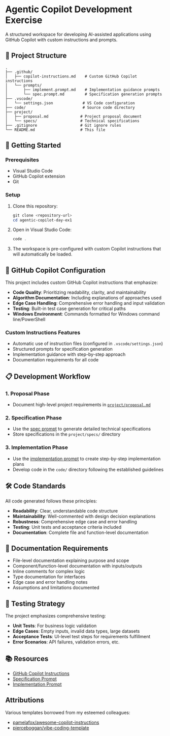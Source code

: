 # Agentic Copilot Development Exercise

A structured workspace for developing AI-assisted applications using GitHub Copilot with custom instructions and prompts.

## 📁 Project Structure

```
.
├── .github/
│   ├── copilot-instructions.md    # Custom GitHub Copilot instructions
│   └── prompts/
│       ├── implement.prompt.md    # Implementation guidance prompts
│       └── spec.prompt.md         # Specification generation prompts
├── .vscode/
│   └── settings.json             # VS Code configuration
├── code/                         # Source code directory
├── project/
│   ├── proposal.md              # Project proposal document
│   └── specs/                   # Technical specifications
├── .gitignore                   # Git ignore rules
└── README.md                    # This file
```

## 🚀 Getting Started

### Prerequisites

- Visual Studio Code
- GitHub Copilot extension
- Git

### Setup

1. Clone this repository:
   ```powershell
   git clone <repository-url>
   cd agentic-copilot-day-ex1
   ```

2. Open in Visual Studio Code:
   ```powershell
   code .
   ```

3. The workspace is pre-configured with custom Copilot instructions that will automatically be loaded.

## 🤖 GitHub Copilot Configuration

This project includes custom GitHub Copilot instructions that emphasize:

- **Code Quality**: Prioritizing readability, clarity, and maintainability
- **Algorithm Documentation**: Including explanations of approaches used
- **Edge Case Handling**: Comprehensive error handling and input validation
- **Testing**: Built-in test case generation for critical paths
- **Windows Environment**: Commands formatted for Windows command line/PowerShell

### Custom Instructions Features

- Automatic use of instruction files (configured in `.vscode/settings.json`)
- Structured prompts for specification generation
- Implementation guidance with step-by-step approach
- Documentation requirements for all code

## 📋 Development Workflow

### 1. Proposal Phase
- Document high-level project requirements in [`project/proposal.md`](project/proposal.md)

### 2. Specification Phase
- Use the [spec prompt](.github/prompts/spec.prompt.md) to generate detailed technical specifications
- Store specifications in the `project/specs/` directory

### 3. Implementation Phase
- Use the [implementation prompt](.github/prompts/implement.prompt.md) to create step-by-step implementation plans
- Develop code in the `code/` directory following the established guidelines

## 🛠️ Code Standards

All code generated follows these principles:
- **Readability**: Clear, understandable code structure
- **Maintainability**: Well-commented with design decision explanations
- **Robustness**: Comprehensive edge case and error handling
- **Testing**: Unit tests and acceptance criteria included
- **Documentation**: Complete file and function-level documentation

## 📝 Documentation Requirements

- File-level documentation explaining purpose and scope
- Component/function-level documentation with inputs/outputs
- Inline comments for complex logic
- Type documentation for interfaces
- Edge case and error handling notes
- Assumptions and limitations documented

## 🧪 Testing Strategy

The project emphasizes comprehensive testing:
- **Unit Tests**: For business logic validation
- **Edge Cases**: Empty inputs, invalid data types, large datasets
- **Acceptance Tests**: UI-level test steps for requirements fulfillment
- **Error Scenarios**: API failures, validation errors, etc.

## 📚 Resources

- [GitHub Copilot Instructions](.github/copilot-instructions.md)
- [Specification Prompt](.github/prompts/spec.prompt.md)
- [Implementation Prompt](.github/prompts/implement.prompt.md)

## Attributions
Various templates borrowed from my esteemed colleagues:
- [pamelafox/awesome-copilot-instructions](https://github.com/pamelafox/awesome-copilot-instructions)
- [pierceboggan/vibe-coding-template](https://github.com/pierceboggan/vibe-coding-template)